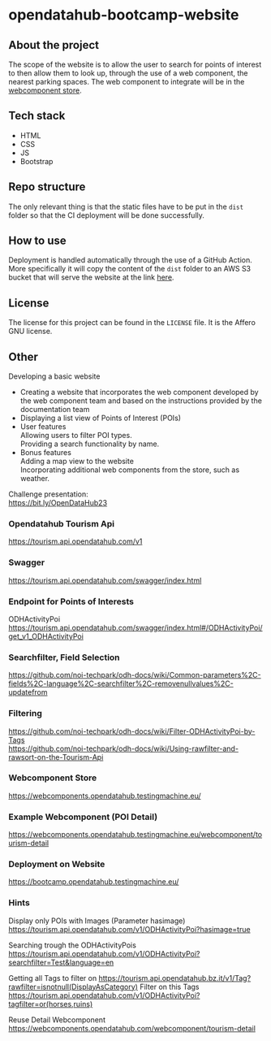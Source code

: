<!--
SPDX-FileCopyrightText: Copyright (C) 2023 NOI Techpark
SPDX-FileCopyrightText: NOI Techpark <digital@noi.bz.it>

SPDX-License-Identifier: CC0-1.0
-->

<!-- SPDX-License-Identifier: AGPL-3.0-or-later -->

# opendatahub-bootcamp-website

## About the project
The scope of the website is to allow the user to search for points of interest 
to then allow them to look up, through the use of a web component, the nearest 
parking spaces. The web component to integrate will be in the [webcomponent store](https://webcomponents.opendatahub.testingmachine.eu/).
## Tech stack
- HTML
- CSS
- JS
- Bootstrap
## Repo structure
The only relevant thing is that the static files have to be put in the `dist` folder so that the CI deployment will be done successfully.

## How to use
Deployment is handled automatically through the use of a GitHub Action. More 
specifically it will copy the content of the `dist` folder to an AWS S3 bucket 
that will serve the website at the link [here](https://webcomponents.opendatahub.testingmachine.eu/).
## License
The license for this project can be found in the `LICENSE` file. It is the Affero GNU license.

## Other
Developing a basic website  
- Creating a website that incorporates the web component developed by the web component team and based on the instructions provided by the documentation team
- Displaying a list view of Points of Interest (POIs)
- User features  
Allowing users to filter POI types.  
Providing a search functionality by name.  
- Bonus features  
Adding a map view to the website  
Incorporating additional web components from the store, such as weather.

Challenge presentation:  
https://bit.ly/OpenDataHub23

### Opendatahub Tourism Api
https://tourism.api.opendatahub.com/v1  
  
### Swagger
https://tourism.api.opendatahub.com/swagger/index.html

### Endpoint for Points of Interests
ODHActivityPoi  
https://tourism.api.opendatahub.com/swagger/index.html#/ODHActivityPoi/get_v1_ODHActivityPoi

### Searchfilter, Field Selection
https://github.com/noi-techpark/odh-docs/wiki/Common-parameters%2C-fields%2C-language%2C-searchfilter%2C-removenullvalues%2C-updatefrom

### Filtering
https://github.com/noi-techpark/odh-docs/wiki/Filter-ODHActivityPoi-by-Tags  
https://github.com/noi-techpark/odh-docs/wiki/Using-rawfilter-and-rawsort-on-the-Tourism-Api

### Webcomponent Store
https://webcomponents.opendatahub.testingmachine.eu/

### Example Webcomponent (POI Detail)
https://webcomponents.opendatahub.testingmachine.eu/webcomponent/tourism-detail

### Deployment on Website
https://bootcamp.opendatahub.testingmachine.eu/

### Hints
Display only POIs with Images (Parameter hasimage)  
https://tourism.api.opendatahub.com/v1/ODHActivityPoi?hasimage=true  

Searching trough the ODHActivityPois
https://tourism.api.opendatahub.com/v1/ODHActivityPoi?searchfilter=Test&language=en

Getting all Tags to filter on 
https://tourism.api.opendatahub.bz.it/v1/Tag?rawfilter=isnotnull(DisplayAsCategory)
Filter on this Tags
https://tourism.api.opendatahub.com/v1/ODHActivityPoi?tagfilter=or(horses,ruins)

Reuse Detail Webcomponent
https://webcomponents.opendatahub.com/webcomponent/tourism-detail
